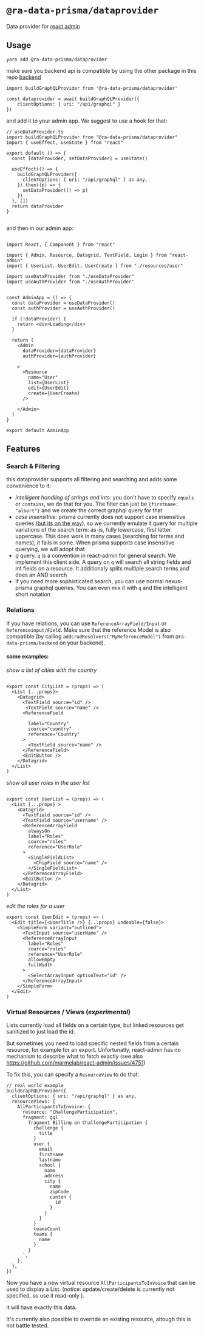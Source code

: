 # `@ra-data-prisma/dataprovider`

Data provider for [react admin](https://github.com/marmelab/react-admin)

## Usage

`yarn add @ra-data-prisma/dataprovider`

make sure you backend api is compatible by using the other package in this repo [backend](../backend/README.md)

```
import buildGraphQLProvider from '@ra-data-prisma/dataprovider'

const dataprovider = await buildGraphQLProvider({
    clientOptions: { uri: "/api/graphql" }
})

```

and add it to your admin app. We suggest to use a hook for that:

```
// useDataProvider.ts
import buildGraphQLProvider from "@ra-data-prisma/dataprovider"
import { useEffect, useState } from "react"

export default () => {
  const [dataProvider, setDataProvider] = useState()

  useEffect(() => {
    buildGraphQLProvider({
      clientOptions: { uri: "/api/graphql" } as any,
    }).then((p) => {
      setDataProvider(() => p)
    })
  }, [])
  return dataProvider
}


```

and then in our admin app:

```

import React, { Component } from "react"

import { Admin, Resource, Datagrid, TextField, Login } from "react-admin"
import { UserList, UserEdit, UserCreate } from "./resources/user"

import useDataProvider from "./useDataProvider"
import useAuthProvider from "./useAuthProvider"


const AdminApp = () => {
  const dataProvider = useDataProvider()
  const authProvider = useAuthProvider()

  if (!dataProvider) {
    return <div>Loading</div>
  }

  return (
    <Admin
      dataProvider={dataProvider}
      authProvider={authProvider}

    >
      <Resource
        name="User"
        list={UserList}
        edit={UserEdit}
        create={UserCreate}
      />

    </Admin>
  )
}

export default AdminApp

```

## Features

### Search & Filtering

this dataprovider supports all filtering and searching and adds some convenience to it:

- _intelligent handling of strings and ints_: you don't have to specify `equals` or `contains`, we do that for you. The filter can just be `{firstname: "albert"}` and we create the correct graphql query for that
- _case insensitive_: prisma currently does not support case insensitive queries ([but its on the way](https://github.com/prisma/prisma-client-js/issues/690)), so we currently emulate it query for multiple variations of the search term: as-is, fully lowercase, first letter uppercase. This does work in many cases (searching for terms and names), it fails in some. When prisma supports case insensitive querying, we will adopt that
- _q_ query. `q` is a convention in react-admin for general search. We implement this client side. A query on `q` will search all string fields and int fields on a resource. It additionaly splits multiple search terms and does an AND search
- if you need more sophisticated search, you can use normal nexus-prisma graphql queries. You can even mix it with `q` and the intelligent short notation

### Relations

If you have relations, you can use `ReferenceArrayField/Input` or `Referenceinput/Field`. Make sure that the reference Model is also compatible (by calling `addCrudResolvers("MyReferenceModel")` from `@ra-data-prisma/backend` on your backend).

#### some examples:

_show a list of cities with the country_

```

export const CityList = (props) => (
  <List {...props}>
    <Datagrid>
      <TextField source="id" />
       <TextField source="name" />
      <ReferenceField

        label="Country"
        source="country"
        reference="Country"
      >
        <TextField source="name" />
      </ReferenceField>
      <EditButton />
    </Datagrid>
  </List>
)

```

_show all user roles in the user list_

```

export const UserList = (props) => (
  <List {...props} >
    <Datagrid>
      <TextField source="id" />
      <TextField source="username" />
      <ReferenceArrayField
        alwaysOn
        label="Roles"
        source="roles"
        reference="UserRole"
      >
        <SingleFieldList>
          <ChipField source="name" />
        </SingleFieldList>
      </ReferenceArrayField>
      <EditButton />
    </Datagrid>
  </List>
)
```

_edit the roles for a user_

```
export const UserEdit = (props) => (
  <Edit title={<UserTitle />} {...props} undoable={false}>
    <SimpleForm variant="outlined">
      <TextInput source="userName" />
      <ReferenceArrayInput
        label="Roles"
        source="roles"
        reference="UserRole"
        allowEmpty
        fullWidth
      >
        <SelectArrayInput optionText="id" />
      </ReferenceArrayInput>
    </SimpleForm>
  </Edit>
)

```

### Virtual Resources / Views (_experimental_)

Lists currently load all fields on a certain type, but linked resources get sanitized to just load the id.

But sometimes you need to load specific nested fields from a certain resource, for example for an export.
Unfortunatly, react-admin has no mechanism to describe what to fetch exactly (see also https://github.com/marmelab/react-admin/issues/4751)

To fix this, you can specify a `ResourceView` to do that:

```
// real world example
buildGraphQLProvider({
  clientOptions: { uri: "/api/graphql" } as any,
  resourceViews: {
    AllParticipantsToInvoice: {
      resource: "ChallengeParticipation",
      fragment: gql`
        fragment Billing on ChallengeParticipation {
          challenge {
            title
          }
          user {
            email
            firstname
            lastname
            school {
              name
              address
              city {
                name
                zipCode
                canton {
                  id
                }
              }
            }
          }
          teamsCount
          teams {
            name
          }
        }
      `,
    },
  },
})

```

Now you have a new virtual resource `AllParticipantsToInvoice` that can be used to display a List. (notice: update/create/delete is currently not specified, so use it read-only ).

it will have exactly this data.

It's currently also possible to override an existing resource, altough this is not battle tested.
